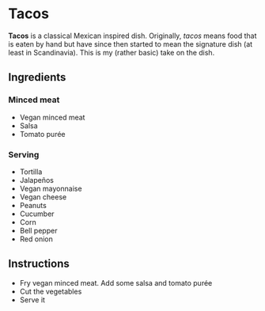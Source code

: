# Tacos

**Tacos** is a classical Mexican inspired dish. Originally, _tacos_ means food
that is eaten by hand but have since then started to mean the signature dish (at
least in Scandinavia). This is my (rather basic) take on the dish.

## Ingredients

### Minced meat

- Vegan minced meat
- Salsa
- Tomato purée

### Serving

- Tortilla
- Jalapeños
- Vegan mayonnaise
- Vegan cheese
- Peanuts
- Cucumber
- Corn
- Bell pepper
- Red onion

## Instructions

- Fry vegan minced meat. Add some salsa and tomato purée
- Cut the vegetables
- Serve it
